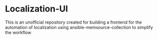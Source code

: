 # Localization-UI
This is an unofficial repository created for building a frontend for the automation of localization using ansible-memsource-collection to simplify the workflow
